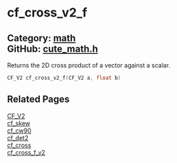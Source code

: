 [](../header.md ':include')

# cf_cross_v2_f

Category: [math](/api_reference?id=math)  
GitHub: [cute_math.h](https://github.com/RandyGaul/cute_framework/blob/master/include/cute_math.h)  
---

Returns the 2D cross product of a vector against a scalar.

```cpp
CF_V2 cf_cross_v2_f(CF_V2 a, float b)
```

## Related Pages

[CF_V2](/math/cf_v2.md)  
[cf_skew](/math/cf_skew.md)  
[cf_cw90](/math/cf_cw90.md)  
[cf_det2](/math/cf_det2.md)  
[cf_cross](/math/cf_cross.md)  
[cf_cross_f_v2](/math/cf_cross_f_v2.md)  
